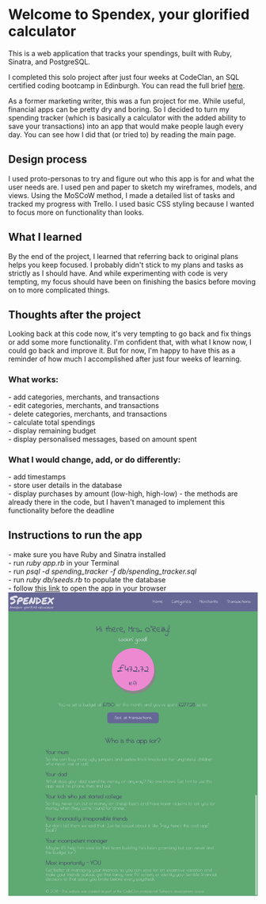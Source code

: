 <h1>Welcome to Spendex, your glorified calculator</h1>

This is a web application that tracks your spendings, built with Ruby, Sinatra, and PostgreSQL.

I completed this solo project after just four weeks at CodeClan, an SQL certified coding bootcamp in Edinburgh. You can read the full brief <a title="Spending Tracker brief" href="https://github.com/metamoni/Ruby-project_Spending-tracker/blob/master/brief.md">here</a>.

As a former marketing writer, this was a fun project for me. While useful, financial apps can be pretty dry and boring. So I decided to turn my spending tracker (which is basically a calculator with the added ability to save your transactions) into an app that would make people laugh every day. You can see how I did that (or tried to) by reading the main page.

<h2>Design process</h2>
I used proto-personas to try and figure out who this app is for and what the user needs are. I used pen and paper to sketch my wireframes, models, and views. Using the MoSCoW method, I made a detailed list of tasks and tracked my progress with Trello. I used basic CSS styling because I wanted to focus more on functionality than looks.

<h2>What I learned</h2>
By the end of the project, I learned that referring back to original plans helps you keep focused. I probably didn't stick to my plans and tasks as strictly as I should have. And while experimenting with code is very tempting, my focus should have been on finishing the basics before moving on to more complicated things.

<h2>Thoughts after the project</h2>
Looking back at this code now, it's very tempting to go back and fix things or add some more functionality. I'm confident that, with what I know now, I could go back and improve it. But for now, I'm happy to have this as a reminder of how much I accomplished after just four weeks of learning.


<h3>What works:</h3>
- add categories, merchants, and transactions<br>
- edit categories, merchants, and transactions<br>
- delete categories, merchants, and transactions<br>
- calculate total spendings<br>
- display remaining budget<br>
- display personalised messages, based on amount spent


<h3>What I would change, add, or do differently:</h3>
- add timestamps<br>
- store user details in the database<br>
- display purchases by amount (low-high, high-low) - the methods are already there in the code, but I haven't managed to implement this functionality before the deadline


<h2>Instructions to run the app</h2>
- make sure you have Ruby and Sinatra installed<br>
- run <i>ruby app.rb</i> in your Terminal<br>
- run <i>psql -d spending_tracker -f db/spending_tracker.sql</i><br>
- run <i>ruby db/seeds.rb</i> to populate the database<br>
- follow <a title="Spending tracker app" href="http://localhost:4567/">this link</a> to open the app in your browser


<img src="https://github.com/metamoni/Ruby-project_Spending-tracker/blob/master/Spendex-%20Your%20glorified%20calculator%20(Spending%20tracker%20app).png" alt="Spendex spending tracker" />
